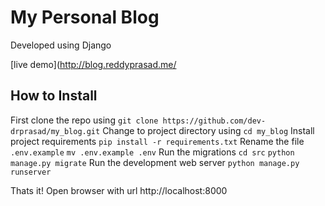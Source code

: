 # My Personal Blog
Developed using Django

[live demo](http://blog.reddyprasad.me/

## How to Install
First clone the repo using
`git clone https://github.com/dev-drprasad/my_blog.git`
Change to project directory using
`cd my_blog`
Install project requirements
`pip install -r requirements.txt`
Rename the file `.env.example`
`mv .env.example .env`
Run the migrations
`cd src`
`python manage.py migrate`
Run the development web server
`python manage.py runserver`

Thats it! Open browser with url http://localhost:8000

